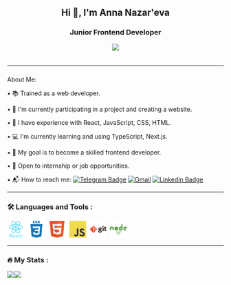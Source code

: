 <div align="center">
  
##  Hi :wave:, I'm Anna Nazar'eva
### Junior Frontend Developer

</div>

<div id="header" align="center">
  <img src="https://media.giphy.com/media/Oj25fisQ3zhukVWY96/giphy.gif" width="90"/>
</div>

<div id="check" align="center">  
  <img src="https://komarev.com/ghpvc/?username=Fronchik&style=flat-square&color=blue" alt=""/>
</div>

---

###

About Me:

• :books: Trained as a web developer.

• :paperclip: I'm currently participating in a project and creating a website.

• :seedling: I have experience with React, JavaScript, CSS, HTML.

• :computer: I'm currently learning and using TypeScript, Next.js.

• :dart: My goal is to become a skilled frontend developer.

• :memo: Open to internship or job opportunities.

• :mailbox_with_mail: How to reach me:
[![Telegram Badge](https://img.shields.io/badge/Telegram-2CA5E0?style=flat-square&logo=telegram&logoColor=white)](https://t.me/Anna_Nazareva)
[![Gmail](https://img.shields.io/badge/-Gmail-c14438?style=flat-square&logo=Gmail&logoColor=white)](mailto:annanazarieva@gmail.com)
[![Linkedin Badge](https://img.shields.io/badge/-LinkedIn-blue?style=flat-square&logo=Linkedin&logoColor=white&link=https://www.linkedin.com/in/anna-nazareva/)](https://www.linkedin.com/in/anna-nazareva/)

---

### :hammer_and_wrench: Languages and Tools :
<div>
  <img src="https://github.com/devicons/devicon/blob/master/icons/react/react-original-wordmark.svg" title="React" alt="React" width="40" height="40"/>&nbsp;
  <img src="https://github.com/devicons/devicon/blob/master/icons/css3/css3-plain-wordmark.svg"  title="CSS3" alt="CSS" width="40" height="40"/>&nbsp;
  <img src="https://github.com/devicons/devicon/blob/master/icons/html5/html5-original.svg" title="HTML5" alt="HTML" width="40" height="40"/>&nbsp;
  <img src="https://github.com/devicons/devicon/blob/master/icons/javascript/javascript-original.svg" title="JavaScript" alt="JavaScript" width="40" height="40"/>&nbsp;
  <img src="https://github.com/devicons/devicon/blob/master/icons/git/git-original-wordmark.svg" title="Git" alt="Git" width="40" height="40"/>&nbsp;
  <img src="https://github.com/devicons/devicon/blob/master/icons/nodejs/nodejs-plain-wordmark.svg" title="NodeJS" alt="Nodejs" width="40" height="40"/>
</div>

---

### :fire: My Stats :

<a href="https://github-readme-stats.vercel.app/api/top-langs/?username=Fronchik&layout=compact">
  <img align="left" height="130" src="https://github-readme-stats.vercel.app/api?username=Fronchik&hide=contribs&theme=nord&show_icons=true" />
  <img align="left" height="130" src="https://github-readme-stats.vercel.app/api/top-langs/?username=Fronchik&layout=compact&theme=nord" />
</a>
